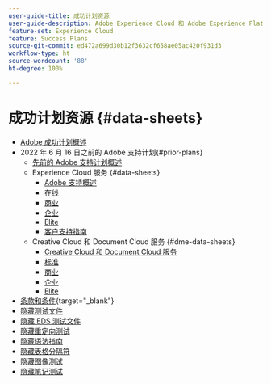 ```yaml
---
user-guide-title: 成功计划资源
user-guide-description: Adobe Experience Cloud 和 Adobe Experience Platform 的成功计划和支持资源。
feature-set: Experience Cloud
feature: Success Plans
source-git-commit: ed472a699d30b12f3632cf658ae05ac420f931d3
workflow-type: ht
source-wordcount: '88'
ht-degree: 100%

---
```



# 成功计划资源 {#data-sheets}

+ [Adobe 成功计划概述](overview.md)
+ 2022 年 6 月 16 日之前的 Adobe 支持计划{#prior-plans}
   + [先前的 Adobe 支持计划概述](overview-prior-plans.md)
   + Experience Cloud 服务 {#data-sheets}
      + [Adobe 支持概述](dx-overview.md)
      + [在线](online.md)
      + [商业](business.md)
      + [企业](enterprise.md)
      + [Elite](elite.md)
      + [客户支持指南](support-guide.md)
   + Creative Cloud 和 Document Cloud 服务 {#dme-data-sheets}
      + [Creative Cloud 和 Document Cloud 服务](dme-overview.md)
      + [标准](dme-standard.md)
      + [商业](dme-business.md)
      + [企业](dme-enterprise.md)
      + [Elite](dme-elite.md)
+ [条款和条件](https://helpx.adobe.com/cn/support/programs/support-policies-terms-conditions.html){target="_blank"}
+ [隐藏测试文件](hidden-test.md)
+ [隐藏 EDS 测试文件](hidden/test-page.md)
+ [隐藏重定向测试](hidden/test-redirection.md)
+ [隐藏语法指南](hidden/syntax-style-guide.md)
+ [隐藏表格分隔符](hidden/table-breaks.md)
+ [隐藏图像测试](hidden/tables.md)
+ [隐藏笔记测试](hidden/note-test.md)

<!--

Articles must be added to this TOC file in order to render.

Use this list format to specify links to articles and section headings that expand and collapse in the left rail of the user guide.

An article link CANNOT be used as a section heading.
-->
